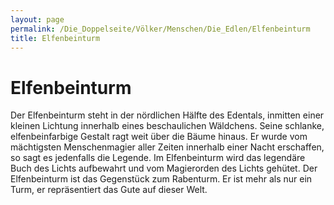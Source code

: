 ```yaml
---
layout: page
permalink: /Die_Doppelseite/Völker/Menschen/Die_Edlen/Elfenbeinturm
title: Elfenbeinturm
---
```


# Elfenbeinturm

Der Elfenbeinturm steht in der nördlichen Hälfte des Edentals, inmitten einer kleinen Lichtung innerhalb eines beschaulichen Wäldchens. Seine schlanke, elfenbeinfarbige Gestalt ragt weit über die Bäume hinaus. Er wurde vom mächtigsten Menschenmagier aller Zeiten innerhalb einer Nacht erschaffen, so sagt es jedenfalls die Legende. Im Elfenbeinturm wird das legendäre Buch des Lichts aufbewahrt und vom Magierorden des Lichts gehütet. Der Elfenbeinturm ist das Gegenstück zum Rabenturm. Er ist mehr als nur ein Turm, er repräsentiert das Gute auf dieser Welt.
